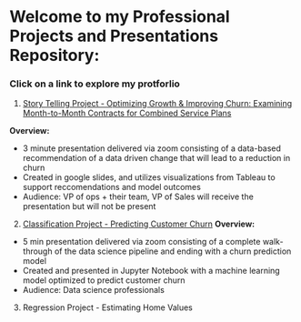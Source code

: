 # Welcome to my Professional Projects and Presentations Repository:

### Click on a link to explore my protforlio

1. [Story Telling Project - Optimizing Growth & Improving Churn: Examining Month-to-Month Contracts for Combined Service Plans](/telco_visualization.pdf)

**Overview:**
- 3 minute presentation delivered via zoom consisting of a data-based recommendation of a data driven change that will lead to a reduction in churn
- Created in google slides, and utilizes visualizations from Tableau to support reccomendations and model outcomes
- Audience: VP of ops + their team, VP of Sales will receive the presentation but will not be present 


2. [Classification Project - Predicting Customer Churn](https://github.com/CSolitaire/telco_churn)
**Overview:**
- 5 min presentation delivered via zoom consisting of a complete walk-through of the data science pipeline and ending with a churn prediction model
- Created and presented in Jupyter Notebook with a machine learning model optimized to predict customer churn
- Audience: Data science professionals


3. Regression Project - Estimating Home Values